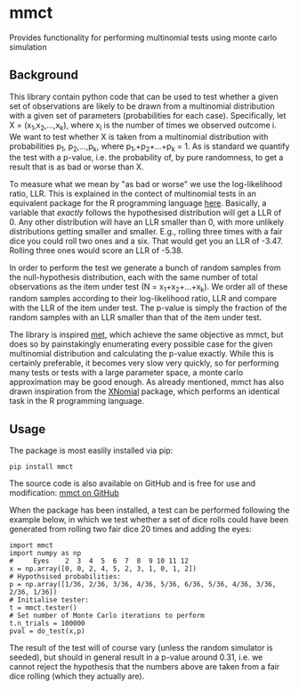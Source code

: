 
# mmct
Provides functionality for performing multinomial tests using monte carlo simulation

## Background
This library contain python code that can be used to test whether a given set of observations are likely to be drawn from a multinomial distribution with a given set of parameters (probabilities for each case).
Specifically, let X = (x<sub>1</sub>,x<sub>2</sub>,...,x<sub>k</sub>), where x<sub>i</sub> is the number of times we observed outcome i. We want to test whether X is taken from a multinomial distribution with probabilities p<sub>1</sub>, p<sub>2</sub>,...,p<sub>k</sub>, where p<sub>1</sub>,+p<sub>2</sub>+...+p<sub>k</sub> = 1. As is standard we quantify the test with a p-value, i.e. the probability of, by pure randomness, to get a result that is as bad or worse than X. 

To measure what we mean by "as bad or worse" we use the log-likelihood ratio, LLR. This is explained in the contect of multinomial tests in an equivalent package for the R programming language [here](https://cran.r-project.org/web/packages/XNomial/vignettes/XNomial.html). Basically, a variable that *exactly* follows the hypothesised distribution will get a LLR of 0. Any other distribution will have an LLR smaller than 0, with more unlikely distributions getting smaller and smaller. E.g., rolling three times with a fair dice you could roll two ones and a six. That would get you an LLR of -3.47. Rolling three ones would score an LLR of -5.38.

In order to perform the test we generate a bunch of random samples from the null-hypothesis distribution, each with the same number of total observations as the item under test (N = x<sub>1</sub>+x<sub>2</sub>+...+x<sub>k</sub>). We order all of these random samples according to their log-likelihood ratio, LLR and compare with the LLR of the item under test. The p-value is simply the fraction of the random samples with an LLR smaller than that of the item under test.

The library is inspired [met](https://pypi.org/project/met/), which achieve the same objective as mmct, but does so by painstakingly enumerating every possible case for the given multinomial distribution and calculating the p-value exactly. While this is certainly preferable, it becomes very slow very quickly, so for performing many tests or tests with a large parameter space, a monte carlo approximation may be good enough. As already mentioned, mmct has also drawn inspiration from the [XNomial](https://cran.r-project.org/web/packages/XNomial/vignettes/XNomial.html) package, which performs an identical task in the R programming language.

## Usage

The package is most easlily installed via pip:

    pip install mmct

The source code is also available on GitHub and is free for use and modification: [mmct on GitHub](https://github.com/cwand/mmct/) 

When the package has been installed, a test can be performed following the example below, in which we test whether a set of dice rolls could have been generated from rolling two fair dice 20 times and adding the eyes:

    import mmct
    import numpy as np
    #     Eyes    2  3  4  5  6  7  8  9 10 11 12
    x = np.array([0, 0, 2, 4, 5, 2, 3, 1, 0, 1, 2])
    # Hypothsised probabilities:
    p = np.array([1/36, 2/36, 3/36, 4/36, 5/36, 6/36, 5/36, 4/36, 3/36, 2/36, 1/36])
    # Initialise tester:
    t = mmct.tester()
    # Set number of Monte Carlo iterations to perform
    t.n_trials = 100000
    pval = do_test(x,p)
   
   The result of the test will of course vary (unless the random simulator is seeded), but should in general result in a p-value around 0.31, i.e. we cannot reject the hypothesis that the numbers above are taken from a fair dice rolling (which they actually are).


